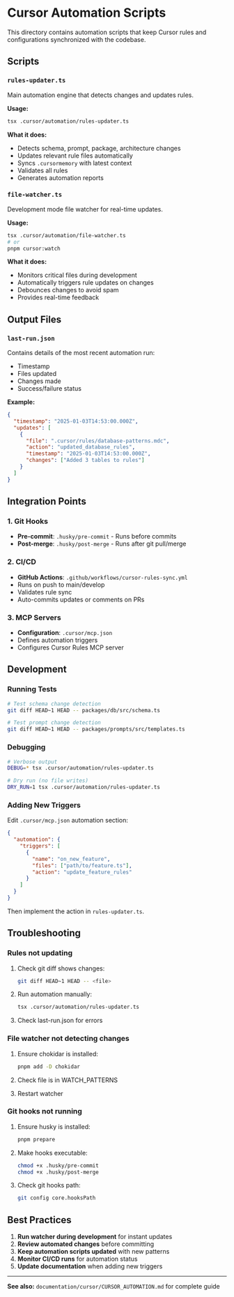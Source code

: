 # Cursor Automation Scripts

This directory contains automation scripts that keep Cursor rules and configurations synchronized with the codebase.

## Scripts

### `rules-updater.ts`

Main automation engine that detects changes and updates rules.

**Usage:**

```bash
tsx .cursor/automation/rules-updater.ts
```

**What it does:**

- Detects schema, prompt, package, architecture changes
- Updates relevant rule files automatically
- Syncs `.cursormemory` with latest context
- Validates all rules
- Generates automation reports

### `file-watcher.ts`

Development mode file watcher for real-time updates.

**Usage:**

```bash
tsx .cursor/automation/file-watcher.ts
# or
pnpm cursor:watch
```

**What it does:**

- Monitors critical files during development
- Automatically triggers rule updates on changes
- Debounces changes to avoid spam
- Provides real-time feedback

## Output Files

### `last-run.json`

Contains details of the most recent automation run:

- Timestamp
- Files updated
- Changes made
- Success/failure status

**Example:**

```json
{
  "timestamp": "2025-01-03T14:53:00.000Z",
  "updates": [
    {
      "file": ".cursor/rules/database-patterns.mdc",
      "action": "updated_database_rules",
      "timestamp": "2025-01-03T14:53:00.000Z",
      "changes": ["Added 3 tables to rules"]
    }
  ]
}
```

## Integration Points

### 1. Git Hooks

- **Pre-commit**: `.husky/pre-commit` - Runs before commits
- **Post-merge**: `.husky/post-merge` - Runs after git pull/merge

### 2. CI/CD

- **GitHub Actions**: `.github/workflows/cursor-rules-sync.yml`
- Runs on push to main/develop
- Validates rule sync
- Auto-commits updates or comments on PRs

### 3. MCP Servers

- **Configuration**: `.cursor/mcp.json`
- Defines automation triggers
- Configures Cursor Rules MCP server

## Development

### Running Tests

```bash
# Test schema change detection
git diff HEAD~1 HEAD -- packages/db/src/schema.ts

# Test prompt change detection
git diff HEAD~1 HEAD -- packages/prompts/src/templates.ts
```

### Debugging

```bash
# Verbose output
DEBUG=* tsx .cursor/automation/rules-updater.ts

# Dry run (no file writes)
DRY_RUN=1 tsx .cursor/automation/rules-updater.ts
```

### Adding New Triggers

Edit `.cursor/mcp.json` automation section:

```json
{
  "automation": {
    "triggers": [
      {
        "name": "on_new_feature",
        "files": ["path/to/feature.ts"],
        "action": "update_feature_rules"
      }
    ]
  }
}
```

Then implement the action in `rules-updater.ts`.

## Troubleshooting

### Rules not updating

1. Check git diff shows changes:

   ```bash
   git diff HEAD~1 HEAD -- <file>
   ```

2. Run automation manually:

   ```bash
   tsx .cursor/automation/rules-updater.ts
   ```

3. Check last-run.json for errors

### File watcher not detecting changes

1. Ensure chokidar is installed:

   ```bash
   pnpm add -D chokidar
   ```

2. Check file is in WATCH_PATTERNS

3. Restart watcher

### Git hooks not running

1. Ensure husky is installed:

   ```bash
   pnpm prepare
   ```

2. Make hooks executable:

   ```bash
   chmod +x .husky/pre-commit
   chmod +x .husky/post-merge
   ```

3. Check git hooks path:
   ```bash
   git config core.hooksPath
   ```

## Best Practices

1. **Run watcher during development** for instant updates
2. **Review automated changes** before committing
3. **Keep automation scripts updated** with new patterns
4. **Monitor CI/CD runs** for automation status
5. **Update documentation** when adding new triggers

---

**See also:** `documentation/cursor/CURSOR_AUTOMATION.md` for complete guide
